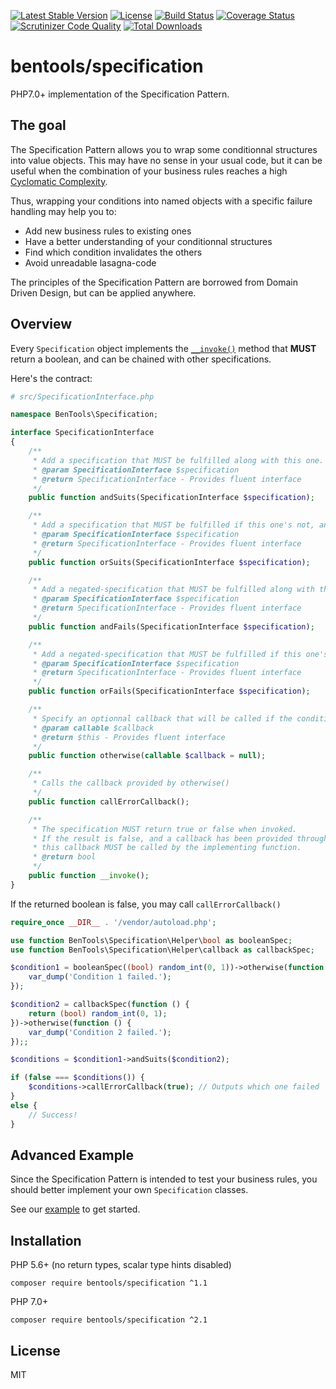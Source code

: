 [![Latest Stable Version](https://poser.pugx.org/bentools/specification/v/stable)](https://packagist.org/packages/bentools/specification)
[![License](https://poser.pugx.org/bentools/specification/license)](https://packagist.org/packages/bentools/specification)
[![Build Status](https://scrutinizer-ci.com/g/bpolaszek/bentools-specification/badges/build.png?b=master)](https://scrutinizer-ci.com/g/bpolaszek/bentools-specification/build-status/master)
[![Coverage Status](https://coveralls.io/repos/github/bpolaszek/bentools-specification/badge.svg?branch=master)](https://coveralls.io/github/bpolaszek/bentools-specification?branch=master)
[![Scrutinizer Code Quality](https://scrutinizer-ci.com/g/bpolaszek/bentools-specification/badges/quality-score.png?b=master)](https://scrutinizer-ci.com/g/bpolaszek/bentools-specification/?branch=master)
[![Total Downloads](https://poser.pugx.org/bentools/specification/downloads)](https://packagist.org/packages/bentools/specification)

# bentools/specification

PHP7.0+ implementation of the Specification Pattern.

The goal
--------
The Specification Pattern allows you to wrap some conditionnal structures into value objects. 
This may have no sense in your usual code, but it can be useful when the combination of your business rules 
reaches a high [Cyclomatic Complexity](https://en.wikipedia.org/wiki/Cyclomatic_complexity).

Thus, wrapping your conditions into named objects with a specific failure handling may help you to:
* Add new business rules to existing ones
* Have a better understanding of your conditionnal structures
* Find which condition invalidates the others
* Avoid unreadable lasagna-code

The principles of the Specification Pattern are borrowed from Domain Driven Design, but can be applied anywhere.

Overview
--------
Every `Specification` object implements the [`__invoke()`](http://php.net/manual/en/language.oop5.magic.php#object.invoke) method that **MUST** return a boolean, and can be chained with other specifications.

Here's the contract:

```php
# src/SpecificationInterface.php

namespace BenTools\Specification;

interface SpecificationInterface
{
    /**
     * Add a specification that MUST be fulfilled along with this one.
     * @param SpecificationInterface $specification
     * @return SpecificationInterface - Provides fluent interface
     */
    public function andSuits(SpecificationInterface $specification);

    /**
     * Add a specification that MUST be fulfilled if this one's not, and vice-versa.
     * @param SpecificationInterface $specification
     * @return SpecificationInterface - Provides fluent interface
     */
    public function orSuits(SpecificationInterface $specification);

    /**
     * Add a negated-specification that MUST be fulfilled along with this one.
     * @param SpecificationInterface $specification
     * @return SpecificationInterface - Provides fluent interface
     */
    public function andFails(SpecificationInterface $specification);

    /**
     * Add a negated-specification that MUST be fulfilled if this one's not, and vice-versa.
     * @param SpecificationInterface $specification
     * @return SpecificationInterface - Provides fluent interface
     */
    public function orFails(SpecificationInterface $specification);

    /**
     * Specify an optionnal callback that will be called if the condition is not satisfied.
     * @param callable $callback
     * @return $this - Provides fluent interface
     */
    public function otherwise(callable $callback = null);

    /**
     * Calls the callback provided by otherwise()
     */
    public function callErrorCallback();

    /**
     * The specification MUST return true or false when invoked.
     * If the result is false, and a callback has been provided through the otherwise() method,
     * this callback MUST be called by the implementing function.
     * @return bool
     */
    public function __invoke();
}
```

If the returned boolean is false, you may call `callErrorCallback()`

```php
require_once __DIR__ . '/vendor/autoload.php';

use function BenTools\Specification\Helper\bool as booleanSpec;
use function BenTools\Specification\Helper\callback as callbackSpec;

$condition1 = booleanSpec((bool) random_int(0, 1))->otherwise(function () {
    var_dump('Condition 1 failed.');
});

$condition2 = callbackSpec(function () {
    return (bool) random_int(0, 1);
})->otherwise(function () {
    var_dump('Condition 2 failed.');
});;

$conditions = $condition1->andSuits($condition2);

if (false === $conditions()) {
    $conditions->callErrorCallback(true); // Outputs which one failed
}
else {
    // Success!
}
```

Advanced Example
----------------
Since the Specification Pattern is intended to test your business rules, you should better implement your own `Specification` classes.

See our [example](doc/Example.md) to get started.

Installation
------------

PHP 5.6+ (no return types, scalar type hints disabled)

```
composer require bentools/specification ^1.1
```

PHP 7.0+

```
composer require bentools/specification ^2.1
```

License
-------
MIT
